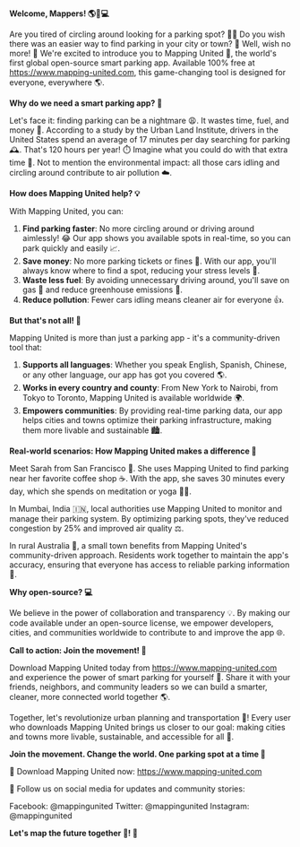 **Welcome, Mappers! 🌎🚗💻**

Are you tired of circling around looking for a parking spot? 🚗😩 Do you wish there was an easier way to find parking in your city or town? 🤔 Well, wish no more! 🎉 We're excited to introduce you to Mapping United 🌟, the world's first global open-source smart parking app. Available 100% free at https://www.mapping-united.com, this game-changing tool is designed for everyone, everywhere 🌎.

**Why do we need a smart parking app? 🤔**

Let's face it: finding parking can be a nightmare 😩. It wastes time, fuel, and money 💸. According to a study by the Urban Land Institute, drivers in the United States spend an average of 17 minutes per day searching for parking 🕰️. That's 120 hours per year! ⏱️ Imagine what you could do with that extra time 🤔. Not to mention the environmental impact: all those cars idling and circling around contribute to air pollution ☁️.

**How does Mapping United help? 💡**

With Mapping United, you can:

1. **Find parking faster**: No more circling around or driving around aimlessly! 😂 Our app shows you available spots in real-time, so you can park quickly and easily 📈.
2. **Save money**: No more parking tickets or fines 🚫. With our app, you'll always know where to find a spot, reducing your stress levels 🙌.
3. **Waste less fuel**: By avoiding unnecessary driving around, you'll save on gas 💸 and reduce greenhouse emissions 🌿.
4. **Reduce pollution**: Fewer cars idling means cleaner air for everyone 👍.

**But that's not all! 🤩**

Mapping United is more than just a parking app - it's a community-driven tool that:

1. **Supports all languages**: Whether you speak English, Spanish, Chinese, or any other language, our app has got you covered 🌎.
2. **Works in every country and county**: From New York to Nairobi, from Tokyo to Toronto, Mapping United is available worldwide 🌍.
3. **Empowers communities**: By providing real-time parking data, our app helps cities and towns optimize their parking infrastructure, making them more livable and sustainable 🏙️.

**Real-world scenarios: How Mapping United makes a difference 🌟**

Meet Sarah from San Francisco 🗼️. She uses Mapping United to find parking near her favorite coffee shop ☕️. With the app, she saves 30 minutes every day, which she spends on meditation or yoga 🧘‍♀️.

In Mumbai, India 🇮🇳, local authorities use Mapping United to monitor and manage their parking system. By optimizing parking spots, they've reduced congestion by 25% and improved air quality ⚖️.

In rural Australia 🐨, a small town benefits from Mapping United's community-driven approach. Residents work together to maintain the app's accuracy, ensuring that everyone has access to reliable parking information 🤝.

**Why open-source? 💻**

We believe in the power of collaboration and transparency 💡. By making our code available under an open-source license, we empower developers, cities, and communities worldwide to contribute to and improve the app 🌐.

**Call to action: Join the movement! 🚀**

Download Mapping United today from https://www.mapping-united.com and experience the power of smart parking for yourself 📱. Share it with your friends, neighbors, and community leaders so we can build a smarter, cleaner, more connected world together 🌎.

Together, let's revolutionize urban planning and transportation 🚀! Every user who downloads Mapping United brings us closer to our goal: making cities and towns more livable, sustainable, and accessible for all 🌟.

**Join the movement. Change the world. One parking spot at a time 💖**

🔗 Download Mapping United now: https://www.mapping-united.com

📱 Follow us on social media for updates and community stories:

Facebook: @mappingunited
Twitter: @mappingunited
Instagram: @mappingunited

**Let's map the future together 🌟! 💖**